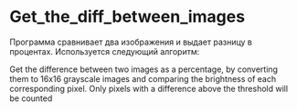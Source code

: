 # Get_the_diff_between_images
Программа сравнивает два изображения и выдает разницу в процентах. Используется следующий алгоритм: 

Get the difference between two images as a percentage, by converting
them to 16x16 grayscale images and comparing the brightness of each
corresponding pixel. Only pixels with a difference above the
threshold will be counted
